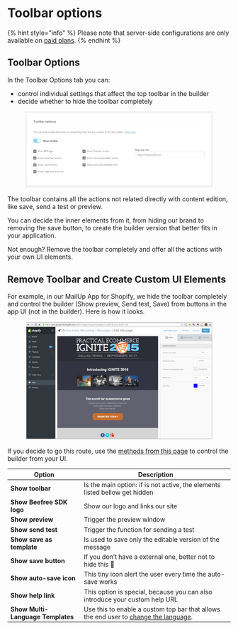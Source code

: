 # Toolbar options

{% hint style="info" %}
Please note that server-side configurations are only available on [paid plans](https://dam.beefree.io/pluginpricing).
{% endhint %}

## Toolbar Options

In the Toolbar Options tab you can:

* control individual settings that affect the top toolbar in the builder
* decide whether to hide the toolbar completely

<figure><img src="../.gitbook/assets/bee_plugin_app_config_toolbar.png" alt=""><figcaption></figcaption></figure>

The toolbar contains all the actions not related directly with content edition, like save, send a test or preview.

You can decide the inner elements from it, from hiding our brand to removing the save button, to create the builder version that better fits in your application.

Not enough? Remove the toolbar completely and offer all the actions with your own UI elements.

## Remove Toolbar and Create Custom UI Elements

For example, in our MailUp App for Shopify, we hide the toolbar completely and control the builder (Show preview, Send test, Save) from buttons in the app UI (not in the builder). Here is how it looks.

<figure><img src="../.gitbook/assets/2bee_plugin_embedded_shopify2.jpeg" alt=""><figcaption></figcaption></figure>

If you decide to go this route, use the [methods from this page](../readme/installation/methods-and-events.md) to control the builder from your UI.

| Option                            | Description                                                                                                                                  |
| --------------------------------- | -------------------------------------------------------------------------------------------------------------------------------------------- |
| **Show toolbar**                  | Is the main option: if is not active, the elements listed bellow get hidden                                                                  |
| **Show Beefree SDK logo**         | Show our logo and links our site                                                                                                             |
| **Show preview**                  | Trigger the preview window                                                                                                                   |
| **Show send test**                | Trigger the function for sending a test                                                                                                      |
| **Show save as template**         | Is used to save only the editable version of the message                                                                                     |
| **Show save button**              | If you don’t have a external one, better not to hide this 🙂                                                                                 |
| **Show auto-save icon**           | This tiny icon alert the user every time the auto-save works                                                                                 |
| **Show help link**                | This option is special, because you can also introduce your custom help URL                                                                  |
| **Show Multi-Language Templates** | Use this to enable a custom top bar that allows the end user to [change the language](../multi-language-templates.md#changing-the-language). |
